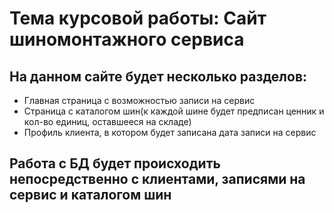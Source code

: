 # Тема курсовой работы: Сайт шиномонтажного сервиса
## На данном сайте будет несколько разделов:
- Главная страница с возможностью записи на сервис
- Страница с каталогом шин(к каждой шине будет предписан ценник и кол-во единиц, оставшееся на складе)
- Профиль клиента, в котором будет записана дата записи на сервис
## Работа с БД будет происходить непосредственно с клиентами, записями на сервис и каталогом шин
